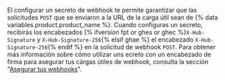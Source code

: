 El configurar un secreto de webhook te permite garantizar que las solicitudes `POST` que se enviaron a la URL de la carga útil sean de {% data variables.product.product_name %}. Cuando configuras un secreto, recibirás los encabezados {% ifversion fpt or ghes or ghec %}`X-Hub-Signature` y `X-Hub-Signature-256`{% elsif ghae %} el encabezado `X-Hub-Signature-256`{% endif %} en la solicitud de webhook `POST`. Para obtener más información sobre cómo utilizar uns ecreto con un encabezado de firma para asegurar tus cárgas útiles de webhook, consulta la sección "[Asegurar tus webhooks](/webhooks/securing/)".

